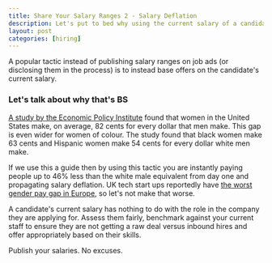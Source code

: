 ```yaml
---
title: Share Your Salary Ranges 2 - Salary Deflation
description: Let's put to bed why using the current salary of a candidate is a terrible idea.
layout: post
categories: [hiring]
---
```

A popular tactic instead of publishing salary ranges on job ads (or disclosing them in the process) is to instead base offers on the candidate's current salary.

### Let's talk about why that's BS

[A study by the Economic Policy Institute](https://www.epi.org/publication/what-is-the-gender-pay-gap-and-is-it-real/) found that women in the United States make, on average, 82 cents for every dollar that men make. This gap is even wider for women of colour. The study found that black women make 63 cents and Hispanic women make 54 cents for every dollar white men make.

If we use this a guide then by using this tactic you are instantly paying people up to 46% less than the white male equivalent from day one and propagating salary deflation. UK tech start ups reportedly have [the worst gender pay gap in Europe](https://www.uktech.news/news/industry-analysis/uk-tech-gender-pay-gap-20230308#:~:text=The%20data%2C%20which%20is%20taken,in%202022%20stood%20at%2014.9%25.), so let's not make that worse.

A candidate's current salary has nothing to do with the role in the company they are applying for. Assess them fairly, benchmark against your current staff to ensure they are not getting a raw deal versus inbound hires and offer appropriately based on their skills.

Publish your salaries. No excuses.

